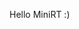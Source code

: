 Hello MiniRT :)


<!--
MiniRT

Welcome to MiniRT, this project is made in collabaration with [Sarah Mclacke](https://github.com/smclacke).
MiniRT is about Ray tracing, which will render a 3-dimensional computer-generated images.

![images]()

## Table of Contents

- [Build a Ray](#Functions)
- [Checkerboard](#Buildin)
- [Spectular light](#Signals)
- [Shadow](#Prompt)
- [Important things to know](#Test-for-Leaks)
- [Information about our MiniRT](#Installing-readline)
- [Installation](#Installation)
- [Resources](#Resources)




## Building a Ray


## Checkerboard


## Spectular light


## Shadow


## Important things to know


## Information about our MiniRT


## Installation


## Resources

-->
